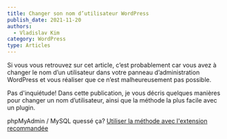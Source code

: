 ```yaml
---
title: Changer son nom d’utilisateur WordPress
publish_date: 2021-11-20
authors:
  - Vladislav Kim
category: WordPress
type: Articles
---
```


Si vous vous retrouvez sur cet article, c’est probablement car vous avez à changer le nom d’un utilisateur dans votre panneau d’administration WordPress et vous réaliser que ce n’est malheureusement pas possible.

Pas d'inquiétude! Dans cette publication, je vous décris quelques manières pour changer un nom d’utilisateur, ainsi que la méthode la plus facile avec un plugin.

phpMyAdmin / MySQL quessé ça? [Utiliser la méthode avec l'extension recommandée](#)
